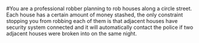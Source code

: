 #You are a professional robber planning to rob houses along a circle street.
Each house has a certain amount of money stashed,
the only constraint stopping you from robbing each of them is that adjacent houses
have security system connected and it will automatically contact the police if
two adjacent houses were broken into on the same night.
